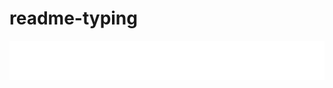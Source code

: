 # readme-typing

<!-- START:readme-typing -->
<img src="readme-typing.svg" />
<!-- END:readme-typing -->